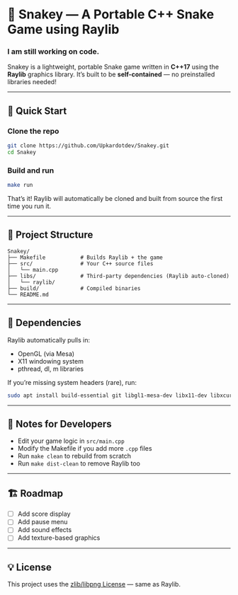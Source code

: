 # 🐍 Snakey — A Portable C++ Snake Game using Raylib

### I am still working on code.

Snakey is a lightweight, portable Snake game written in **C++17** using the **Raylib** graphics library.
It’s built to be **self-contained** — no preinstalled libraries needed!

---

## 🚀 Quick Start

### Clone the repo

```bash
git clone https://github.com/Upkardotdev/Snakey.git
cd Snakey
```

### Build and run

```bash
make run
```

That’s it!
Raylib will automatically be cloned and built from source the first time you run it.

---

## 🧩 Project Structure

```
Snakey/
├── Makefile           # Builds Raylib + the game
├── src/               # Your C++ source files
│   └── main.cpp
├── libs/              # Third-party dependencies (Raylib auto-cloned)
│   └── raylib/
├── build/             # Compiled binaries
└── README.md
```

---

## 🧱 Dependencies

Raylib automatically pulls in:

- OpenGL (via Mesa)
- X11 windowing system
- pthread, dl, m libraries

If you’re missing system headers (rare), run:

```bash
sudo apt install build-essential git libgl1-mesa-dev libx11-dev libxcursor-dev libxrandr-dev libxinerama-dev libxi-dev
```

---

## 🧠 Notes for Developers

- Edit your game logic in `src/main.cpp`
- Modify the Makefile if you add more `.cpp` files
- Run `make clean` to rebuild from scratch
- Run `make dist-clean` to remove Raylib too

---

## 🏗️ Roadmap

- [ ] Add score display
- [ ] Add pause menu
- [ ] Add sound effects
- [ ] Add texture-based graphics

---

## 💡 License

This project uses the [zlib/libpng License](https://github.com/raysan5/raylib/blob/master/LICENSE) — same as Raylib.
